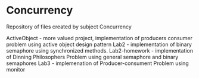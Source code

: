 # Concurrency
Repository of files created by subject Concurrency

ActiveObject - more valued project, implementation of producers consumer problem using active object design pattern
Lab2 - implementation of binary semaphore using synchronized methods.
Lab2-homework - implementation of Dinning Philosophers Problem using general semaphore and binary semaphores
Lab3 - implemenation of Producer-consument Problem using monitor
